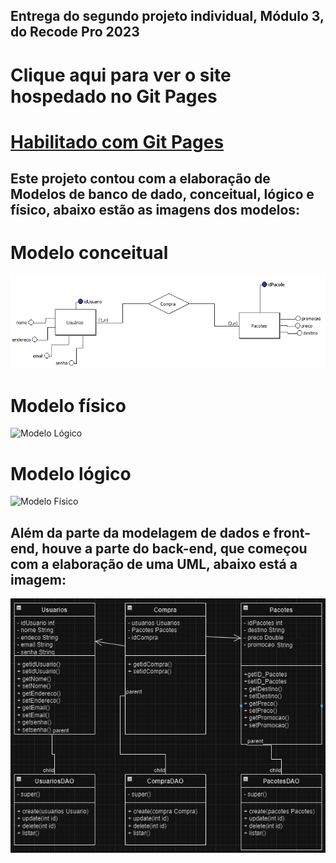## Entrega do segundo projeto individual, Módulo 3, do Recode Pro 2023

# Clique aqui para ver o site hospedado no Git Pages 

<h1><a href="https://anaclara-amorim.github.io/ProjetoRecodeProModulo2/PrototipoSite/index.html" target="_blank">Habilitado com Git Pages</a></h1>

## Este projeto contou com a elaboração de Modelos de banco de dado, conceitual, lógico e físico, abaixo estão as imagens dos modelos:

# Modelo conceitual

<img src="ModelagemDeDados/ModeloConceitual.png" alt="Modelo Conceitual">

# Modelo físico

<img src="ModelagemDeDados/ModeloLógico.png" alt="Modelo Lógico">

# Modelo lógico

<img src="ModelagemDeDados/ModeloFísicoTXT.png" alt="Modelo Físico">

## Além da parte da modelagem de dados e front-end, houve a parte do back-end, que começou com a elaboração de uma UML, abaixo está a imagem:

<img src="ModelagemDeDados/UML.png" alt="UML">